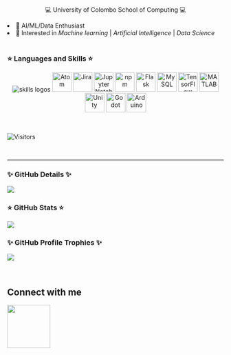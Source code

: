 <!--[251549114-4f00f6c8-1b95-40b1-8d83-2ddde17365d4](https://github.com/kavishka-sulakshana/kavishka-sulakshana/assets/73744585/e48527f1-7944-4816-89a3-24af8752fd91)-->


<p align='center'>💻 University of Colombo School of Computing 💻<br></p>
<div>
  <li> 📡 AI/ML/Data Enthusiast </li>
  <li> 🔦 Interested in <i>Machine learning</i> | <i>Artificial Intelligence</i> | <i>Data Science</i> </li>
</div>

<br>

### ⭐ Languages and Skills ⭐
<p align="center"> 
<img src="https://skillicons.dev/icons?i=tensorflow,pytorch,opencv,r,octave,c,cpp,py,js,html,php,opencv,d3,scala,matlab,react,spring,css,tailwind,threejs,vscode,mongodb,mysql,postgresql,docker,github,gitlab,azure,figma" alt="skills logos" />
<img width="45" src="https://user-images.githubusercontent.com/25181517/190887571-ddd87d6e-77f8-41e7-b755-9b6d68e4fab7.png" alt="Atom" title="Atom"/>
<img width="45" src="https://user-images.githubusercontent.com/25181517/183912952-83784e94-629d-4c34-a961-ae2ae795b662.png" alt="Jira" title="Jira"/>
<img width="45" src="https://user-images.githubusercontent.com/25181517/183914128-3fc88b4a-4ac1-40e6-9443-9a30182379b7.png" alt="Jupyter Notebook" title="Jupyter Notebook"/>
<img width="45" src="https://user-images.githubusercontent.com/25181517/121401671-49102800-c959-11eb-9f6f-74d49a5e1774.png" alt="npm" title="npm"/>
<img width="45" src="https://user-images.githubusercontent.com/25181517/183423775-2276e25d-d43d-4e58-890b-edbc88e915f7.png" alt="Flask" title="Flask"/>
<img width="45" src="https://user-images.githubusercontent.com/25181517/183896128-ec99105a-ec1a-4d85-b08b-1aa1620b2046.png" alt="MySQL" title="MySQL"/>
<img width="45" src="https://user-images.githubusercontent.com/25181517/223639822-2a01e63a-a7f9-4a39-8930-61431541bc06.png" alt="TensorFlow" title="TensorFlow"/>
<img width="45" src="https://user-images.githubusercontent.com/25181517/192106593-610ee31c-995e-4f24-b8e1-0f18eead6fae.png" alt="MATLAB" title="MATLAB"/>
<img width="45" src="https://user-images.githubusercontent.com/25181517/193427941-9437dbbe-376f-40dc-9573-0ef5c02a26a7.png" alt="Unity" title="Unity"/>
<img width="45" src="https://user-images.githubusercontent.com/25181517/193427942-3abc320a-1c9e-4316-bac0-cb8b280b669f.png" alt="Godot" title="Godot"/>
<img width="45" src="https://github.com/marwin1991/profile-technology-icons/assets/136815194/a57a85ba-e2dd-4036-85b6-7e1532391627" alt="Arduino" title="Arduino"/>
</p>


<br>

![Visitors](https://api.visitorbadge.io/api/visitors?path=https%3A%2F%2Fgithub.com%2Fkavishka-sulakshana&countColor=%23d9e3f0&theme=transparent&style=flat-square)

<br>
<hr>

### ✨ GitHub Details ✨

![](http://github-profile-summary-cards.vercel.app/api/cards/profile-details?username=Ravix-Wiz&theme=transparent)
<br>

### ⭐ GitHub Stats ⭐
  
![](http://github-profile-summary-cards.vercel.app/api/cards/stats?username=Ravix-Wiz&theme=transparent)

### ✨ GitHub Profile Trophies ✨

![](https://github-profile-trophy.vercel.app/?username=Ravix-Wiz&column=6)

<br>
<h2>Connect with me </h2>

<a href="https://www.linkedin.com/in/kavishka-sulakshana-12b571206?lipi=urn%3Ali%3Apage%3Ad_flagship3_profile_view_base_contact_details%3BRRgKBTGfRYOEKMRXhzPIoQ%3D%3D" target="_blank">
<img src="https://content.linkedin.com/content/dam/brand/site/img/logo/new-2019-logo.png" width="100px"/></a>
&nbsp;&nbsp;&nbsp;&nbsp;&nbsp;

